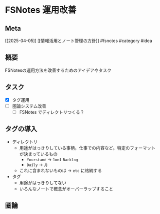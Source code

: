 # FSNotes 運用改善

## Meta

[[2025-04-05]] [[情報活用とノート管理の方針]]
#fsnotes #category #idea

## 概要

FSNotesの運用方法を改善するためのアイデアやタスク

## タスク

- [x] タグ運用
- [ ] 圏論システム改善
	- [ ] FSNotes でディレクトリつくる？

## タグの導入

- ディレクトリ
	- 用途がはっきりしている事柄。仕事での内容など。特定のフォーマットが決まっているもの
		- `Yourstand` -> `1on1` `Backlog` 
		- `Daily` -> `月`
	- これに含まれないものは -> `etc` に格納する
- タグ
	- 用途がはっきりしてない
	- いろんなノートで概念がオーバーラップすること

## 圏論
